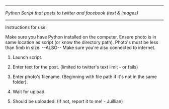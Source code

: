 
******************************************************************
*Python Script that posts to twitter and facebook (text & images)*
******************************************************************

Instructions for use:

 Make sure you have Python installed on the computer.
 Ensure photo is in same location as script (or know the directory path).
 Photo's must be less than 5mb in size.
 --ALSO--
 Make sure you're also connected to internet.

1. Launch script.

2. Enter text for the post. (limited to twitter's text limit - or fails)

3. Enter photo's filename. (Beginning with file path if it's not in the same folder).

4. Wait for upload.

5. Should be uploaded. (If not, report it to me! - Juillian)
